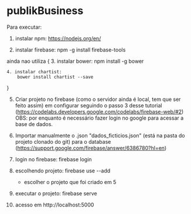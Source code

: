 # publikBusiness

Para executar:
1. instalar npm: 
	https://nodejs.org/en/

2. instalar firebase:
	npm -g install firebase-tools

ainda nao utiliza {
	3. instalar bower:
		npm install -g bower
		
	4. instalar chartist:
		bower install chartist --save
}

5. Criar projeto no firebase (como o servidor ainda é local, tem que ser feito assim) em
   configurar seguindo o passo 3 desse tutorial (https://codelabs.developers.google.com/codelabs/firebase-web/#2)
   OBS: por enquanto é necessário fazer login no google para acessar a base de dados.

6. Importar manualmente o .json "dados_ficticios.json" (está na pasta do projeto clonado do git) para o database
   (https://support.google.com/firebase/answer/6386780?hl=en)

7. login no firebase:
	firebase login
	
6. escolhendo projeto:
	firebase use --add
	- escolher o projeto que foi criado em 5
	
7. executar o projeto:
	firebase serve
	
8. acesso em http://localhost:5000
	


